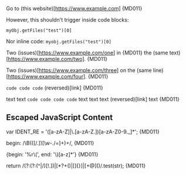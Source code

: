 Go to (this website)[https://www.example.com] {MD011}

However, this shouldn't trigger inside code blocks:

    myObj.getFiles("test")[0]

Nor inline code: `myobj.getFiles("test")[0]`

Two (issues)[https://www.example.com/one] in {MD011}
the (same text)[https://www.example.com/two]. {MD011}

<!-- markdownlint-disable line-length -->
Two (issues)[https://www.example.com/three] on the (same line)[https://www.example.com/four]. {MD011}

`code code
code`
(reversed)[link] {MD011}

text
text `code
code code
code` text
text
text (reversed)[link] text {MD011}

## Escaped JavaScript Content

var IDENT_RE = '([a-zA-Z]|\\.[a-zA-Z.])[a-zA-Z0-9._]*'; {MD011}

begin: /\B(([\/.])[\w\-.\/=]+)+/, {MD011}

{begin: '%r\\(', end: '\\)[a-z]*'} {MD011}

return /(?:(?:(^|\/)[!.])|[*?+()|\[\]{}]|[+@]\()/.test(str); {MD011}
